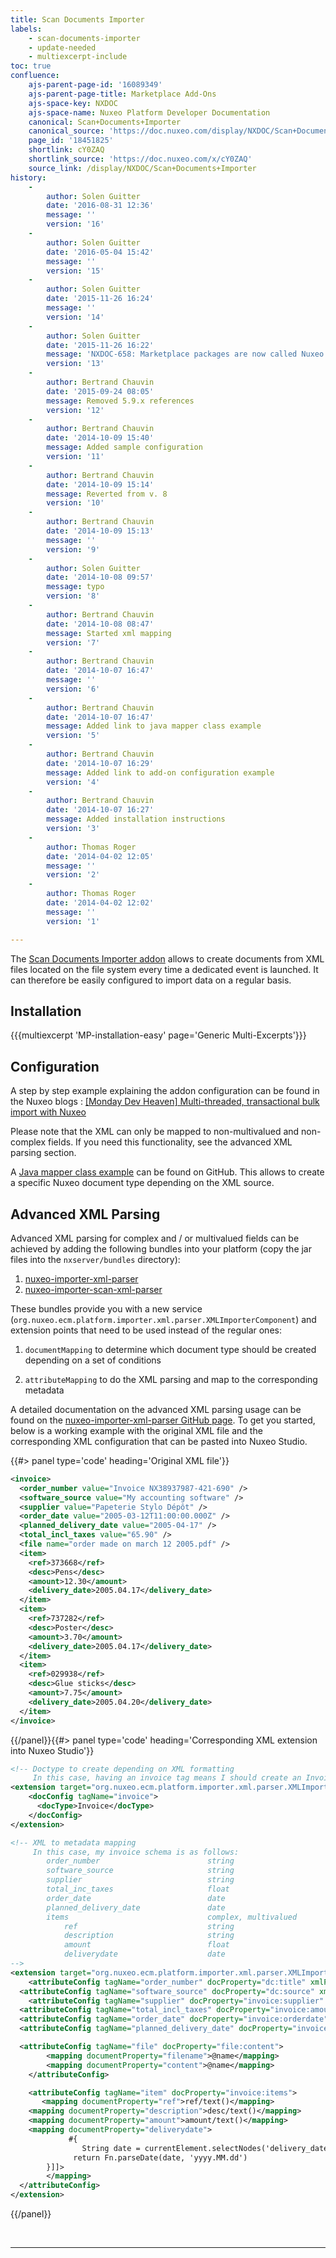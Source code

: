 ```yaml
---
title: Scan Documents Importer
labels:
    - scan-documents-importer
    - update-needed
    - multiexcerpt-include
toc: true
confluence:
    ajs-parent-page-id: '16089349'
    ajs-parent-page-title: Marketplace Add-Ons
    ajs-space-key: NXDOC
    ajs-space-name: Nuxeo Platform Developer Documentation
    canonical: Scan+Documents+Importer
    canonical_source: 'https://doc.nuxeo.com/display/NXDOC/Scan+Documents+Importer'
    page_id: '18451825'
    shortlink: cY0ZAQ
    shortlink_source: 'https://doc.nuxeo.com/x/cY0ZAQ'
    source_link: /display/NXDOC/Scan+Documents+Importer
history:
    - 
        author: Solen Guitter
        date: '2016-08-31 12:36'
        message: ''
        version: '16'
    - 
        author: Solen Guitter
        date: '2016-05-04 15:42'
        message: ''
        version: '15'
    - 
        author: Solen Guitter
        date: '2015-11-26 16:24'
        message: ''
        version: '14'
    - 
        author: Solen Guitter
        date: '2015-11-26 16:22'
        message: 'NXDOC-658: Marketplace packages are now called Nuxeo Packages'
        version: '13'
    - 
        author: Bertrand Chauvin
        date: '2015-09-24 08:05'
        message: Removed 5.9.x references
        version: '12'
    - 
        author: Bertrand Chauvin
        date: '2014-10-09 15:40'
        message: Added sample configuration
        version: '11'
    - 
        author: Bertrand Chauvin
        date: '2014-10-09 15:14'
        message: Reverted from v. 8
        version: '10'
    - 
        author: Bertrand Chauvin
        date: '2014-10-09 15:13'
        message: ''
        version: '9'
    - 
        author: Solen Guitter
        date: '2014-10-08 09:57'
        message: typo
        version: '8'
    - 
        author: Bertrand Chauvin
        date: '2014-10-08 08:47'
        message: Started xml mapping
        version: '7'
    - 
        author: Bertrand Chauvin
        date: '2014-10-07 16:47'
        message: ''
        version: '6'
    - 
        author: Bertrand Chauvin
        date: '2014-10-07 16:47'
        message: Added link to java mapper class example
        version: '5'
    - 
        author: Bertrand Chauvin
        date: '2014-10-07 16:29'
        message: Added link to add-on configuration example
        version: '4'
    - 
        author: Bertrand Chauvin
        date: '2014-10-07 16:27'
        message: Added installation instructions
        version: '3'
    - 
        author: Thomas Roger
        date: '2014-04-02 12:05'
        message: ''
        version: '2'
    - 
        author: Thomas Roger
        date: '2014-04-02 12:02'
        message: ''
        version: '1'

---
```

The [Scan Documents Importer addon](https://connect.nuxeo.com/nuxeo/site/marketplace/package/nuxeo-scan-importer) allows to create documents from XML files located on the file system every time a dedicated event is launched. It can therefore be easily configured to import data on a regular basis.

## Installation

{{{multiexcerpt 'MP-installation-easy' page='Generic Multi-Excerpts'}}}

## Configuration

A step by step example explaining the addon configuration can be found in the Nuxeo blogs : [[Monday Dev Heaven] Multi-threaded, transactional bulk import with Nuxeo](http://blogs.nuxeo.com/development/2012/03/monday-dev-heaven-multithreaded-transactional-documents-import-nuxeo/)

Please note that the XML can only be mapped to non-multivalued and non-complex fields. If you need this functionality, see the advanced XML parsing section.

A [Java mapper class example](https://github.com/nuxeo/nuxeo-platform-importer/blob/master/nuxeo-importer-scan/src/test/java/org/nuxeo/platform/scanimporter/tests/SampleMapper.java) can be found on GitHub. This allows to create a specific Nuxeo document type depending on the XML source.

## Advanced XML Parsing

Advanced XML parsing for complex and / or multivalued fields can be achieved by adding the following bundles into your platform (copy the jar files into the `nxserver/bundles` directory):

1.  [nuxeo-importer-xml-parser](https://maven-eu.nuxeo.org/nexus/index.html#nexus-search;gav~org.nuxeo.ecm.platform~nuxeo-importer-xml-parser~~~~kw,versionexpand)
2.  [nuxeo-importer-scan-xml-parser](https://maven-eu.nuxeo.org/nexus/index.html#nexus-search;gav~org.nuxeo.ecm.platform~nuxeo-importer-scan-xml-parser~~~~kw,versionexpand)

These bundles provide you with a new service (`org.nuxeo.ecm.platform.importer.xml.parser.XMLImporterComponent`) and extension points that need to be used instead of the regular ones:

1.  `documentMapping` to determine which document type should be created depending on a set of conditions

2.  `attributeMapping` to do the XML parsing and map to the corresponding metadata

A detailed documentation on the advanced XML parsing usage can be found on the [nuxeo-importer-xml-parser GitHub page](https://github.com/nuxeo/nuxeo-platform-importer/tree/master/nuxeo-importer-xml-parser). To get you started, below is a working example with the original XML file and the corresponding XML configuration that can be pasted into Nuxeo Studio.

{{#> panel type='code' heading='Original XML file'}}

```xml
<invoice>
  <order_number value="Invoice NX38937987-421-690" />
  <software_source value="My accounting software" />
  <supplier value="Papeterie Stylo Dépôt" />
  <order_date value="2005-03-12T11:00:00.000Z" />
  <planned_delivery_date value="2005-04-17" />
  <total_incl_taxes value="65.90" />
  <file name="order made on march 12 2005.pdf" />
  <item>
    <ref>373668</ref>
    <desc>Pens</desc>
    <amount>12.30</amount>
    <delivery_date>2005.04.17</delivery_date>
  </item>
  <item>
    <ref>737282</ref>
    <desc>Poster</desc>
    <amount>3.70</amount>
    <delivery_date>2005.04.17</delivery_date>
  </item>
  <item>
    <ref>029938</ref>
    <desc>Glue sticks</desc>
    <amount>7.75</amount>
    <delivery_date>2005.04.20</delivery_date>
  </item>
</invoice>
```

{{/panel}}{{#> panel type='code' heading='Corresponding XML extension into Nuxeo Studio'}}

```xml
<!-- Doctype to create depending on XML formatting
     In this case, having an invoice tag means I should create an Invoice document in Nuxeo --> 
<extension target="org.nuxeo.ecm.platform.importer.xml.parser.XMLImporterComponent" point="documentMapping"> 
    <docConfig tagName="invoice"> 
      <docType>Invoice</docType> 
    </docConfig> 
</extension> 

<!-- XML to metadata mapping 
     In this case, my invoice schema is as follows: 
     	order_number 						string
		software_source						string
		supplier							string
		total_inc_taxes						float
		order_date							date
		planned_delivery_date				date
		items								complex, multivalued
			ref								string
			description						string
			amount							float
			deliverydate					date 
--> 
<extension target="org.nuxeo.ecm.platform.importer.xml.parser.XMLImporterComponent" point="attributeMapping"> 
    <attributeConfig tagName="order_number" docProperty="dc:title" xmlPath="@value"/> 
  <attributeConfig tagName="software_source" docProperty="dc:source" xmlPath="@value"/> 
    <attributeConfig tagName="supplier" docProperty="invoice:supplier" xmlPath="@value"/> 
  <attributeConfig tagName="total_incl_taxes" docProperty="invoice:amount" xmlPath="@value"/> 
  <attributeConfig tagName="order_date" docProperty="invoice:orderdate" xmlPath="@value"/> 
  <attributeConfig tagName="planned_delivery_date" docProperty="invoice:planneddeliverydate" xmlPath="@value"/> 

  <attributeConfig tagName="file" docProperty="file:content"> 
        <mapping documentProperty="filename">@name</mapping> 
        <mapping documentProperty="content">@name</mapping> 
    </attributeConfig> 

    <attributeConfig tagName="item" docProperty="invoice:items"> 
       <mapping documentProperty="ref">ref/text()</mapping> 
    <mapping documentProperty="description">desc/text()</mapping> 
    <mapping documentProperty="amount">amount/text()</mapping> 
    <mapping documentProperty="deliverydate"> 
             #{ 
                String date = currentElement.selectNodes('delivery_date/text()')[0].getText().trim(); 
              return Fn.parseDate(date, 'yyyy.MM.dd') 
        }]]> 
        </mapping> 
  </attributeConfig> 
</extension>
```

{{/panel}}

&nbsp;

* * *